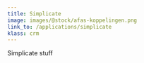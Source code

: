 ```yaml
---
title: Simplicate
image: images/@stock/afas-koppelingen.png
link_to: /applications/simplicate
klass: crm
---
```


Simplicate stuff